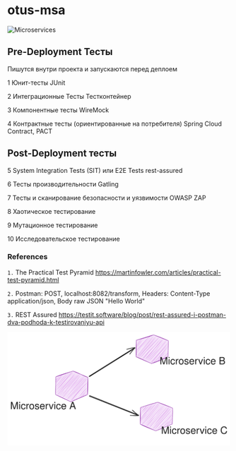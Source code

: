 # otus-msa
<img src="https://i.postimg.cc/9FHZfC2j/Microservices.png" alt="Microservices"/>  

Pre-Deployment Тесты
--------------------
Пишутся внутри проекта и запускаются перед деплоем

1 Юнит-тесты
JUnit

2 Интеграционные Тесты
Тестконтейнер

3 Компонентные тесты
WireMock

4 Контрактные тесты (ориентированные на потребителя)
Spring Cloud Contract, PACT

Post-Deployment тесты
---------------------
5 System Integration Tests (SIT) или E2E Tests
rest-assured

6 Тесты производительности
Gatling

7 Тесты и сканирование безопасности и уязвимости
OWASP ZAP

8 Хаотическое тестирование

9 Мутационное тестирование

10 Исследовательское тестирование

### References 

`1.` The Practical Test Pyramid https://martinfowler.com/articles/practical-test-pyramid.html  

`2.` Postman: POST, localhost:8082/transform, Headers: Content-Type application/json, Body raw JSON "Hello World"  

`3.` REST Assured https://testit.software/blog/post/rest-assured-i-postman-dva-podhoda-k-testirovaniyu-api  

![pic](schema.svg)
